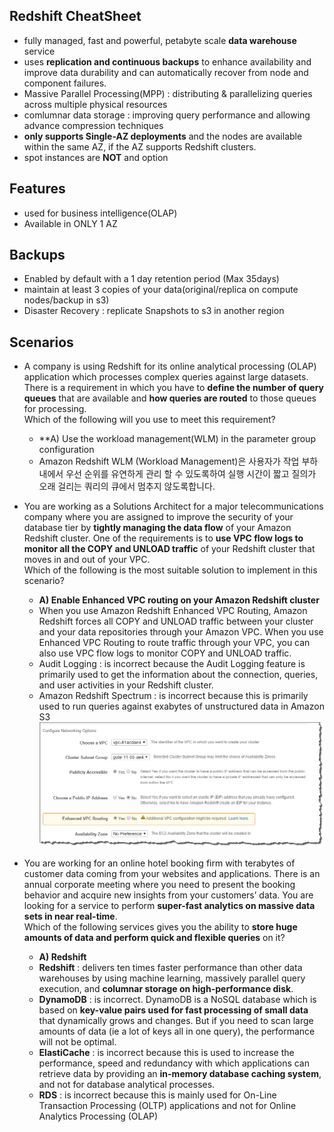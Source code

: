 ## Redshift CheatSheet
- fully managed, fast and powerful, petabyte scale **data warehouse** service
- uses **replication and continuous backups** to enhance availability and improve data durability and can automatically recover from node and component failures.
- Massive Parallel Processing(MPP) : distributing & parallelizing queries across multiple physical resources
- comlumnar data storage : improving query performance and allowing advance compression techniques
- **only supports Single-AZ deployments** and the nodes are available within the same AZ, if the AZ supports Redshift clusters.
- spot instances are **NOT** and option

## Features
- used for business intelligence(OLAP)
- Available in ONLY 1 AZ

## Backups
- Enabled by default with a 1 day retention period (Max 35days)
- maintain at least 3 copies of your data(original/replica on compute nodes/backup in s3)
- Disaster Recovery : replicate Snapshots to s3 in another region

## Scenarios
- A company is using Redshift for its online analytical processing (OLAP) application which processes complex queries against large datasets. There is a requirement in which you have to **define the number of query queues** that are available and **how queries are routed** to those queues for processing.    
Which of the following will you use to meet this requirement?
  - **A) Use the workload management(WLM) in the parameter group configuration 
  - Amazon Redshift WLM (Workload Management)은 사용자가 작업 부하 내에서 우선 순위를 유연하게 관리 할 수 있도록하여 실행 시간이 짧고 질의가 오래 걸리는 쿼리의 큐에서 멈추지 않도록합니다.

- You are working as a Solutions Architect for a major telecommunications company where you are assigned to improve the security of your database tier by **tightly managing the data flow** of your Amazon Redshift cluster. One of the requirements is to **use VPC flow logs to monitor all the COPY and UNLOAD traffic** of your Redshift cluster that moves in and out of your VPC.    
Which of the following is the most suitable solution to implement in this scenario?
  - **A) Enable Enhanced VPC routing on your Amazon Redshift cluster**
  - When you use Amazon Redshift Enhanced VPC Routing, Amazon Redshift forces all COPY and UNLOAD traffic between your cluster and your data repositories through your Amazon VPC. When you use Enhanced VPC Routing to route traffic through your VPC, you can also use VPC flow logs to monitor COPY and UNLOAD traffic. 
  - Audit Logging : is incorrect because the Audit Logging feature is primarily used to get the information about the connection, queries, and user activities in your Redshift cluster.
  - Amazon Redshift Spectrum : is incorrect because this is primarily used to run queries against exabytes of unstructured data in Amazon S3
  ![redshift-vpc-routing](./image/redshift-vpc-routing.png)

- You are working for an online hotel booking firm with terabytes of customer data coming from your websites and applications. There is an annual corporate meeting where you need to present the booking behavior and acquire new insights from your customers’ data. You are looking for a service to perform **super-fast analytics on massive data sets in near real-time**.   
Which of the following services gives you the ability to **store huge amounts of data and perform quick and flexible queries** on it? 
  - **A) Redshift**
  - **Redshift** : delivers ten times faster performance than other data warehouses by using machine learning, massively parallel query execution, and **columnar storage on high-performance disk**.
  - **DynamoDB** : is incorrect. DynamoDB is a NoSQL database which is based on **key-value pairs used for fast processing of small data** that dynamically grows and changes. But if you need to scan large amounts of data (ie a lot of keys all in one query), the performance will not be optimal.
  - **ElastiCache** : is incorrect because this is used to increase the performance, speed and redundancy with which applications can retrieve data by providing an **in-memory database caching system**, and not for database analytical processes.
  - **RDS** : is incorrect because this is mainly used for On-Line Transaction Processing (OLTP) applications and not for Online Analytics Processing (OLAP)
